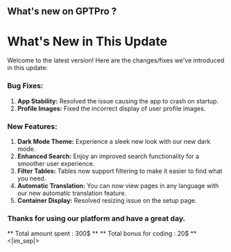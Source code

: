 ## What's new on GPTPro ?
 
# What's New in This Update

Welcome to the latest version! Here are the changes/fixes we've introduced in this update:

### Bug Fixes:
1. **App Stability:** Resolved the issue causing the app to crash on startup.
2. **Profile Images:** Fixed the incorrect display of user profile images.

### New Features:
1. **Dark Mode Theme:** Experience a sleek new look with our new dark mode.
2. **Enhanced Search:** Enjoy an improved search functionality for a smoother user experience.
3. **Filter Tables:** Tables now support filtering to make it easier to find what you need.
4. **Automatic Translation:** You can now view pages in any language with our new automatic translation feature.
5. **Container Display:** Resolved resizing issue on the setup page.

### Thanks for using our platform and have a great day.

** Total amount spent : 300$ **
** Total bonus for coding : 20$ **<|im_sep|>
